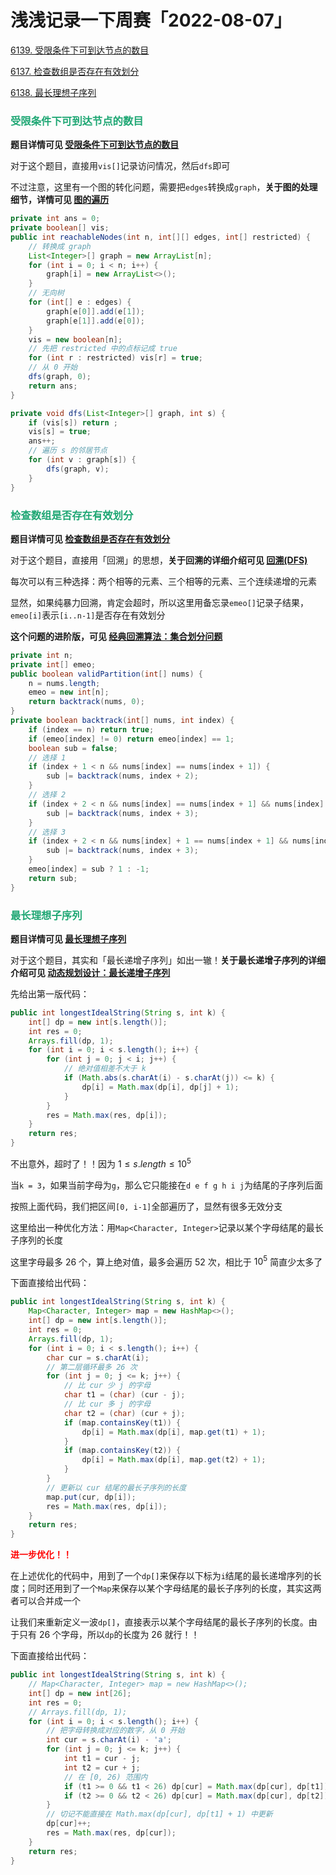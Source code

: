 # 浅浅记录一下周赛「2022-08-07」

[6139. 受限条件下可到达节点的数目](https://leetcode.cn/problems/reachable-nodes-with-restrictions/)

[6137. 检查数组是否存在有效划分](https://leetcode.cn/problems/check-if-there-is-a-valid-partition-for-the-array/)

[6138. 最长理想子序列](https://leetcode.cn/problems/longest-ideal-subsequence/)

### <font color=#1FA774>受限条件下可到达节点的数目</font>

**题目详情可见 [受限条件下可到达节点的数目](https://leetcode.cn/problems/reachable-nodes-with-restrictions/)**

对于这个题目，直接用`vis[]`记录访问情况，然后`dfs`即可

不过注意，这里有一个图的转化问题，需要把`edges`转换成`graph`，**关于图的处理细节，详情可见 [图的遍历](./图的遍历.html)**

```java
private int ans = 0;
private boolean[] vis;
public int reachableNodes(int n, int[][] edges, int[] restricted) {
    // 转换成 graph
    List<Integer>[] graph = new ArrayList[n];
    for (int i = 0; i < n; i++) {
        graph[i] = new ArrayList<>();
    }
    // 无向树
    for (int[] e : edges) {
        graph[e[0]].add(e[1]);
        graph[e[1]].add(e[0]);
    }
    vis = new boolean[n];
    // 先把 restricted 中的点标记成 true
    for (int r : restricted) vis[r] = true;
    // 从 0 开始
    dfs(graph, 0);
    return ans;
}

private void dfs(List<Integer>[] graph, int s) {
    if (vis[s]) return ;
    vis[s] = true;
    ans++;
    // 遍历 s 的邻居节点
    for (int v : graph[s]) {
        dfs(graph, v);
    }
}
```

### <font color=#1FA774>检查数组是否存在有效划分</font>

**题目详情可见 [检查数组是否存在有效划分](https://leetcode.cn/problems/check-if-there-is-a-valid-partition-for-the-array/)**

对于这个题目，直接用「回溯」的思想，**关于回溯的详细介绍可见 [回溯(DFS)](./回溯(DFS).html)**

每次可以有三种选择：两个相等的元素、三个相等的元素、三个连续递增的元素

显然，如果纯暴力回溯，肯定会超时，所以这里用备忘录`emeo[]`记录子结果，`emeo[i]`表示`[i..n-1]`是否存在有效划分

**这个问题的进阶版，可见 [经典回溯算法：集合划分问题](./经典回溯算法：集合划分问题.html)**

```java
private int n;
private int[] emeo;
public boolean validPartition(int[] nums) {
    n = nums.length;
    emeo = new int[n];
    return backtrack(nums, 0);
}
private boolean backtrack(int[] nums, int index) {
    if (index == n) return true;
    if (emeo[index] != 0) return emeo[index] == 1;
    boolean sub = false;
    // 选择 1
    if (index + 1 < n && nums[index] == nums[index + 1]) {
        sub |= backtrack(nums, index + 2);
    }
    // 选择 2
    if (index + 2 < n && nums[index] == nums[index + 1] && nums[index] == nums[index + 2]) {
        sub |= backtrack(nums, index + 3);
    }
    // 选择 3
    if (index + 2 < n && nums[index] + 1 == nums[index + 1] && nums[index] + 2 == nums[index + 2]) {
        sub |= backtrack(nums, index + 3);
    }
    emeo[index] = sub ? 1 : -1;
    return sub;
}
```

### <font color=#1FA774>最长理想子序列</font>

**题目详情可见 [最长理想子序列](https://leetcode.cn/problems/longest-ideal-subsequence/)**

对于这个题目，其实和「最长递增子序列」如出一辙！**关于最长递增子序列的详细介绍可见 [动态规划设计：最长递增子序列](./动态规划设计：最长递增子序列.html)**

先给出第一版代码：

```java
public int longestIdealString(String s, int k) {
    int[] dp = new int[s.length()];
    int res = 0;
    Arrays.fill(dp, 1);
    for (int i = 0; i < s.length(); i++) {
        for (int j = 0; j < i; j++) {
            // 绝对值相差不大于 k
            if (Math.abs(s.charAt(i) - s.charAt(j)) <= k) {
                dp[i] = Math.max(dp[i], dp[j] + 1);
            }
        }
        res = Math.max(res, dp[i]);
    }
    return res;
}
```

不出意外，超时了！！因为 $1 \le s.length \le 10^5$

当`k = 3`，如果当前字母为`g`，那么它只能接在`d e f g h i j`为结尾的子序列后面

按照上面代码，我们把区间`[0, i-1]`全部遍历了，显然有很多无效分支

这里给出一种优化方法：用`Map<Character, Integer>`记录以某个字母结尾的最长子序列的长度

这里字母最多 26 个，算上绝对值，最多会遍历 52 次，相比于 $10^5$ 简直少太多了

下面直接给出代码：

```java
public int longestIdealString(String s, int k) {
    Map<Character, Integer> map = new HashMap<>();
    int[] dp = new int[s.length()];
    int res = 0;
    Arrays.fill(dp, 1);
    for (int i = 0; i < s.length(); i++) {
        char cur = s.charAt(i);
        // 第二层循环最多 26 次
        for (int j = 0; j <= k; j++) {
            // 比 cur 少 j 的字母
            char t1 = (char) (cur - j);
            // 比 cur 多 j 的字母
            char t2 = (char) (cur + j);
            if (map.containsKey(t1)) {
                dp[i] = Math.max(dp[i], map.get(t1) + 1);
            }
            if (map.containsKey(t2)) {
                dp[i] = Math.max(dp[i], map.get(t2) + 1);
            }
        }
        // 更新以 cur 结尾的最长子序列的长度
        map.put(cur, dp[i]);
        res = Math.max(res, dp[i]);
    }
    return res;
}
```

**<font color='red'>进一步优化！！</font>**

在上述优化的代码中，用到了一个`dp[]`来保存以下标为`i`结尾的最长递增序列的长度；同时还用到了一个`Map`来保存以某个字母结尾的最长子序列的长度，其实这两者可以合并成一个

让我们来重新定义一波`dp[]`，直接表示以某个字母结尾的最长子序列的长度。由于只有 26 个字母，所以`dp`的长度为 26 就行！！

下面直接给出代码：

```java
public int longestIdealString(String s, int k) {
    // Map<Character, Integer> map = new HashMap<>();
    int[] dp = new int[26];
    int res = 0;
    // Arrays.fill(dp, 1);
    for (int i = 0; i < s.length(); i++) {
        // 把字母转换成对应的数字，从 0 开始
        int cur = s.charAt(i) - 'a';
        for (int j = 0; j <= k; j++) {
            int t1 = cur - j;
            int t2 = cur + j;
            // 在 [0, 26) 范围内
            if (t1 >= 0 && t1 < 26) dp[cur] = Math.max(dp[cur], dp[t1]);
            if (t2 >= 0 && t2 < 26) dp[cur] = Math.max(dp[cur], dp[t2]);
        }
        // 切记不能直接在 Math.max(dp[cur], dp[t1] + 1) 中更新
        dp[cur]++;
        res = Math.max(res, dp[cur]);
    }
    return res;
}
